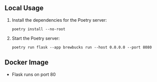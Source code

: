 ## Local Usage

1. Install the dependencies for the Poetry server:
   ```shell
   poetry install --no-root
   ```
2. Start the Poetry server:
   ```shell
   poetry run flask --app brewbucks run --host 0.0.0.0 --port 8080
   ```

## Docker Image
- Flask runs on port 80